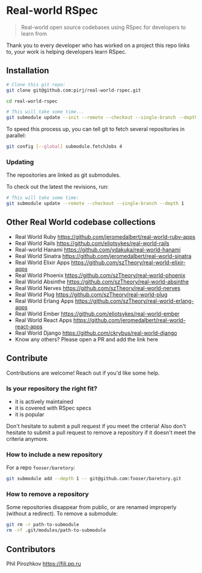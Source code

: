 # Real-world RSpec

> Real-world open source codebases using RSpec for developers to learn from

Thank you to every developer who has worked on a project this repo links to,
your work is helping developers learn RSpec.

## Installation

```bash
# Clone this git repo:
git clone git@github.com:pirj/real-world-rspec.git

cd real-world-rspec

# This will take some time...
git submodule update --init --remote --checkout --single-branch --depth 1
```

To speed this process up, you can tell git to fetch several repositories in parallel:

```bash
git config [--global] submodule.fetchJobs 4
```

### Updating

The repositories are linked as git submodules.

To check out the latest the revisions, run:

```bash
# This will take some time:
git submodule update --remote --checkout --single-branch --depth 1
```

## Other Real World codebase collections

- Real World Ruby https://github.com/jeromedalbert/real-world-ruby-apps
- Real World Rails https://github.com/eliotsykes/real-world-rails
- Real-world Hanami https://github.com/ydakuka/real-world-hanami
- Real World Sinatra https://github.com/jeromedalbert/real-world-sinatra
- Real World Elixir Apps https://github.com/szTheory/real-world-elixir-apps
- Real World Phoenix https://github.com/szTheory/real-world-phoenix
- Real World Absinthe https://github.com/szTheory/real-world-absinthe
- Real World Nerves https://github.com/szTheory/real-world-nerves
- Real World Plug https://github.com/szTheory/real-world-plug
- Real World Erlang Apps https://github.com/szTheory/real-world-erlang-apps
- Real World Ember https://github.com/eliotsykes/real-world-ember
- Real World React Apps https://github.com/jeromedalbert/real-world-react-apps
- Real World Django https://github.com/ckrybus/real-world-django
- Know any others? Please open a PR and add the link here

## Contribute

Contributions are welcome! Reach out if you'd like some help.

### Is your repository the right fit?

- it is actively maintained
- it is covered with RSpec specs
- it is popular

Don't hesitate to submit a pull request if you meet the criteria!
Also don't hesitate to submit a pull request to remove a repository if it doesn't meet the criteria anymore.

### How to include a new repository

For a repo `fooser/baretory`:

```bash
git submodule add --depth 1 -- git@github.com:fooser/baretory.git
```

### How to remove a repository

Some repositories disappear from public, or are renamed improperly (without a redirect).
To remove a submodule:

```bash
git rm -r path-to-submodule
rm -rf .git/modules/path-to-submodule
```

## Contributors

Phil Pirozhkov https://fili.pp.ru
